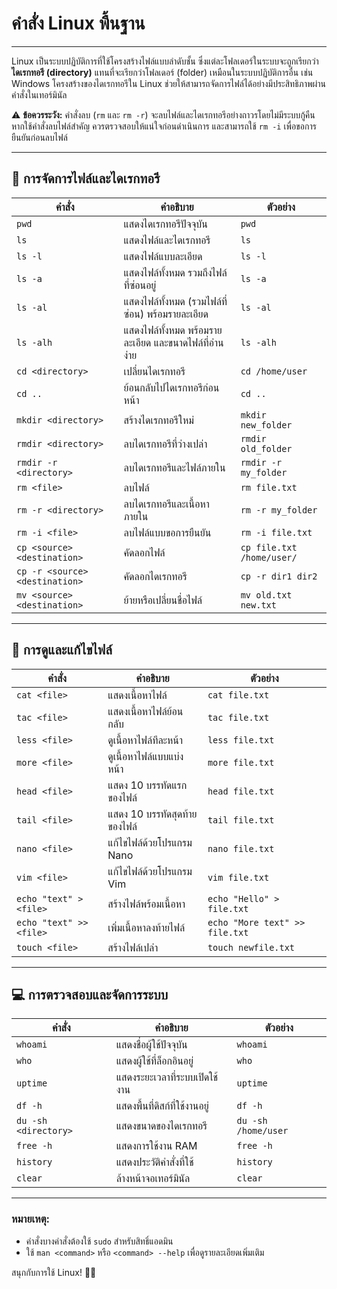 # คำสั่ง Linux พื้นฐาน

---

Linux เป็นระบบปฏิบัติการที่ใช้โครงสร้างไฟล์แบบลำดับชั้น ซึ่งแต่ละโฟลเดอร์ในระบบจะถูกเรียกว่า **ไดเรกทอรี (directory)** แทนที่จะเรียกว่าโฟลเดอร์ (folder) เหมือนในระบบปฏิบัติการอื่น เช่น Windows โครงสร้างของไดเรกทอรีใน Linux ช่วยให้สามารถจัดการไฟล์ได้อย่างมีประสิทธิภาพผ่านคำสั่งในเทอร์มินัล

⚠️ **ข้อควรระวัง:** คำสั่งลบ (`rm` และ `rm -r`) จะลบไฟล์และไดเรกทอรีอย่างถาวรโดยไม่มีระบบกู้คืน หากใช้คำสั่งลบไฟล์สำคัญ ควรตรวจสอบให้แน่ใจก่อนดำเนินการ และสามารถใช้ `rm -i` เพื่อขอการยืนยันก่อนลบไฟล์

---

## **📂 การจัดการไฟล์และไดเรกทอรี**

| คำสั่ง                         | คำอธิบาย                                               | ตัวอย่าง                  |
| ------------------------------ | ------------------------------------------------------ | ------------------------- |
| `pwd`                          | แสดงไดเรกทอรีปัจจุบัน                                  | `pwd`                     |
| `ls`                           | แสดงไฟล์และไดเรกทอรี                                   | `ls`                      |
| `ls -l`                        | แสดงไฟล์แบบละเอียด                                     | `ls -l`                   |
| `ls -a`                        | แสดงไฟล์ทั้งหมด รวมถึงไฟล์ที่ซ่อนอยู่                  | `ls -a`                   |
| `ls -al`                       | แสดงไฟล์ทั้งหมด (รวมไฟล์ที่ซ่อน) พร้อมรายละเอียด       | `ls -al`                  |
| `ls -alh`                      | แสดงไฟล์ทั้งหมด พร้อมรายละเอียด และขนาดไฟล์ที่อ่านง่าย | `ls -alh`                 |
| `cd <directory>`               | เปลี่ยนไดเรกทอรี                                       | `cd /home/user`           |
| `cd ..`                        | ย้อนกลับไปไดเรกทอรีก่อนหน้า                            | `cd ..`                   |
| `mkdir <directory>`            | สร้างไดเรกทอรีใหม่                                     | `mkdir new_folder`        |
| `rmdir <directory>`            | ลบไดเรกทอรีที่ว่างเปล่า                                | `rmdir old_folder`        |
| `rmdir -r <directory>`         | ลบไดเรกทอรีและไฟล์ภายใน                                | `rmdir -r my_folder`      |
| `rm <file>`                    | ลบไฟล์                                                 | `rm file.txt`             |
| `rm -r <directory>`            | ลบไดเรกทอรีและเนื้อหาภายใน                             | `rm -r my_folder`         |
| `rm -i <file>`                 | ลบไฟล์แบบขอการยืนยัน                                   | `rm -i file.txt`          |
| `cp <source> <destination>`    | คัดลอกไฟล์                                             | `cp file.txt /home/user/` |
| `cp -r <source> <destination>` | คัดลอกไดเรกทอรี                                        | `cp -r dir1 dir2`         |
| `mv <source> <destination>`    | ย้ายหรือเปลี่ยนชื่อไฟล์                                | `mv old.txt new.txt`      |

---

## **📝 การดูและแก้ไขไฟล์**

| คำสั่ง                  | คำอธิบาย                     | ตัวอย่าง                       |
| ----------------------- | ---------------------------- | ------------------------------ |
| `cat <file>`            | แสดงเนื้อหาไฟล์              | `cat file.txt`                 |
| `tac <file>`            | แสดงเนื้อหาไฟล์ย้อนกลับ      | `tac file.txt`                 |
| `less <file>`           | ดูเนื้อหาไฟล์ทีละหน้า        | `less file.txt`                |
| `more <file>`           | ดูเนื้อหาไฟล์แบบแบ่งหน้า     | `more file.txt`                |
| `head <file>`           | แสดง 10 บรรทัดแรกของไฟล์     | `head file.txt`                |
| `tail <file>`           | แสดง 10 บรรทัดสุดท้ายของไฟล์ | `tail file.txt`                |
| `nano <file>`           | แก้ไขไฟล์ด้วยโปรแกรม Nano           | `nano file.txt`                |
| `vim <file>`            | แก้ไขไฟล์ด้วยโปรแกรม Vim            | `vim file.txt`                 |
| `echo "text" > <file>`  | สร้างไฟล์พร้อมเนื้อหา        | `echo "Hello" > file.txt`      |
| `echo "text" >> <file>` | เพิ่มเนื้อหาลงท้ายไฟล์       | `echo "More text" >> file.txt` |
| `touch <file>`           | สร้างไฟล์เปล่า           | `touch newfile.txt`                |

---

## **💻 การตรวจสอบและจัดการระบบ**

| คำสั่ง               | คำอธิบาย                      | ตัวอย่าง            |
| -------------------- | ----------------------------- | ------------------- |
| `whoami`             | แสดงชื่อผู้ใช้ปัจจุบัน        | `whoami`            |
| `who`                | แสดงผู้ใช้ที่ล็อกอินอยู่      | `who`               |
| `uptime`             | แสดงระยะเวลาที่ระบบเปิดใช้งาน | `uptime`            |
| `df -h`              | แสดงพื้นที่ดิสก์ที่ใช้งานอยู่ | `df -h`             |
| `du -sh <directory>` | แสดงขนาดของไดเรกทอรี          | `du -sh /home/user` |
| `free -h`            | แสดงการใช้งาน RAM             | `free -h`           |
| `history`            | แสดงประวัติคำสั่งที่ใช้       | `history`           |
| `clear`              | ล้างหน้าจอเทอร์มินัล          | `clear`             |

---

### **หมายเหตุ:**

- คำสั่งบางคำสั่งต้องใช้ `sudo` สำหรับสิทธิ์แอดมิน
- ใช้ `man <command>` หรือ `<command> --help` เพื่อดูรายละเอียดเพิ่มเติม

สนุกกับการใช้ Linux! 🤖🐧

